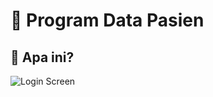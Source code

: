 # 🏥 Program Data Pasien #


## 🤔 Apa ini? ##

 



![Login Screen](https://github.com/Dhe0van/Project-Akhir/blob/main/Screenshot/6.png "Login Screen")

